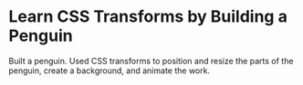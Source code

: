 
# Learn CSS Transforms by Building a Penguin

Built a penguin. Used CSS transforms to position and resize the parts of the penguin, create a background, and animate the work.